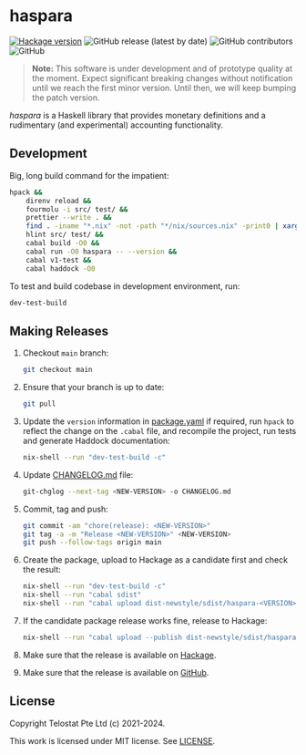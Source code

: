 # haspara

[![Hackage version](https://img.shields.io/hackage/v/haspara.svg?label=Hackage)](https://hackage.haskell.org/package/haspara)
![GitHub release (latest by date)](https://img.shields.io/github/v/release/telostat/haspara)
![GitHub contributors](https://img.shields.io/github/contributors/telostat/haspara)
![GitHub](https://img.shields.io/github/license/telostat/haspara)

> **Note:** This software is under development and of prototype quality at the
> moment. Expect significant breaking changes without notification until we
> reach the first minor version. Until then, we will keep bumping the patch
> version.

*haspara* is a Haskell library that provides monetary definitions and a
rudimentary (and experimental) accounting functionality.

## Development

Big, long build command for the impatient:

```sh
hpack &&
    direnv reload &&
    fourmolu -i src/ test/ &&
    prettier --write . &&
    find . -iname "*.nix" -not -path "*/nix/sources.nix" -print0 | xargs --null nixpkgs-fmt &&
    hlint src/ test/ &&
    cabal build -O0 &&
    cabal run -O0 haspara -- --version &&
    cabal v1-test &&
    cabal haddock -O0
```

To test and build codebase in development environment, run:

```sh
dev-test-build
```

## Making Releases

1. Checkout `main` branch:

    ```sh
    git checkout main
    ```

2. Ensure that your branch is up to date:

    ```sh
    git pull
    ```

3. Update the `version` information in [package.yaml](./package.yaml) if
   required, run `hpack` to reflect the change on the `.cabal` file, and
   recompile the project, run tests and generate Haddock documentation:

    ```sh
    nix-shell --run "dev-test-build -c"
    ```

4. Update [CHANGELOG.md](./CHANGELOG.md) file:

    ```sh
    git-chglog --next-tag <NEW-VERSION> -o CHANGELOG.md
    ```

5. Commit, tag and push:

    ```sh
    git commit -am "chore(release): <NEW-VERSION>"
    git tag -a -m "Release <NEW-VERSION>" <NEW-VERSION>
    git push --follow-tags origin main
    ```

6. Create the package, upload to Hackage as a candidate first and check the result:

    ```sh
    nix-shell --run "dev-test-build -c"
    nix-shell --run "cabal sdist"
    nix-shell --run "cabal upload dist-newstyle/sdist/haspara-<VERSION>.tar.gz"
    ```

7. If the candidate package release works fine, release to Hackage:

    ```sh
    nix-shell --run "cabal upload --publish dist-newstyle/sdist/haspara-<VERSION>.tar.gz"
    ```

8. Make sure that the release is available on [Hackage](https://hackage.haskell.org/package/haspara).
9. Make sure that the release is available on [GitHub](https://github.com/telostat/haspara/releases).

## License

Copyright Telostat Pte Ltd (c) 2021-2024.

This work is licensed under MIT license. See [LICENSE](./LICENSE).
